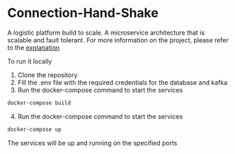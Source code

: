 # Connection-Hand-Shake

A logistic platform build to scale.
A microservice architecture that is scalable and fault tolerant. 
For more information on the project, please refer to the [explanation](https://github.com/Pranay-Pandey/connection-hand-shake/blob/main/explanation.md#logistics-platform-explanation-document)


To run it locally

1. Clone the repository
2. Fill the .env file with the required credentials for the database and kafka
3. Run the docker-compose command to start the services 
```bash
docker-compose build
```
4. Run the docker-compose command to start the services 
```bash
docker-compose up
```

The services will be up and running on the specified ports